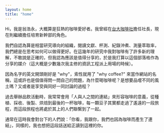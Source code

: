 ```yaml
---
layout: home
title: "home"
---
```


Hi，我是翁浩永，大概算是狂熱的咖啡愛好者。我曾經在[台大咖啡社](https://instagram.com/ntu.coffee)擔任社長，現在則繼續擔任培育新幹部的角色。

我們自認為算是相當研究導向的組織，閱讀文獻、杯測、紀錄沖煮、測量萃取率，我們總是在思考如何可以做得更好。在這幾年的研究中我對咖啡有了許多新的理解，不敢說是正確的，但我認為應該是值得分享的，於是我打算以這個部落格作為分享的媒介（這大概是少數幾次我主修的資訊工程派上用場的時候）。

因為名字的英文開頭剛好是 "why"，索性就用了 "why coffee?" 來當作網站的名稱，這或許也是個值得問一問自己的問題，為什麼喝咖啡呢？是想要品嚐不同的風土嗎？又或者是享受與同好一同討論的過程？

過去舉辦品飲活動時，我常常會用「人與人之間的連結」來形容咖啡的意義，從種植、採收、後製、烘焙到最後的一杯咖啡，每一顆豆子其實都走過了遙遠的一段旅程，而這段旅程也將處於其上的人們聯繫到了一起。

通常在這時我會對台下的人們說：「你看，我跟你，我們也因為咖啡而產生了連結」，同樣的，我也想把這段話送給正讀到這裡的你。